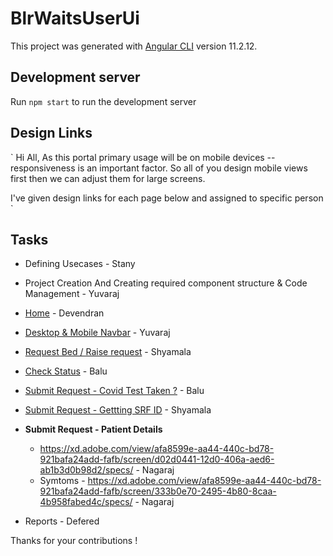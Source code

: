 # BlrWaitsUserUi

This project was generated with [Angular CLI](https://github.com/angular/angular-cli) version 11.2.12.

## Development server
Run `npm start` to run the development server

## Design Links
`
Hi All,
As this portal primary usage will be on mobile devices -- responsiveness is an important factor.
So all of you design mobile views first then we can adjust them for large screens.

I've given design links for each page below and assigned to specific person
`

## Tasks

- Defining Usecases - Stany
  
- Project Creation And Creating required component structure & Code Management - Yuvaraj 

- [Home](https://xd.adobe.com/view/afa8599e-aa44-440c-bd78-921bafa24add-fafb/screen/dd6cda78-c3d8-44da-a17f-e28b803252d5/specs/) - Devendran
  
- [Desktop & Mobile Navbar](https://xd.adobe.com/view/afa8599e-aa44-440c-bd78-921bafa24add-fafb/screen/3c2fe9eb-5364-4c20-8c53-c17e0915ae9f/specs/) - Yuvaraj
  
- [Request Bed / Raise request](https://xd.adobe.com/view/afa8599e-aa44-440c-bd78-921bafa24add-fafb/screen/6eca6ff7-90d5-4bb2-a201-2e34dc7f4aaf/specs/) - Shyamala
  
- [Check Status](https://xd.adobe.com/view/afa8599e-aa44-440c-bd78-921bafa24add-fafb/screen/92e30c18-9db4-4d98-bc44-7f42c231fcb1/specs/) - Balu

- [Submit Request - Covid Test Taken ?](https://xd.adobe.com/view/afa8599e-aa44-440c-bd78-921bafa24add-fafb/screen/e3423aff-8b02-4333-82c0-c4ed1151b8af/specs/) - Balu
  
- [Submit Request - Gettting SRF ID](https://xd.adobe.com/view/afa8599e-aa44-440c-bd78-921bafa24add-fafb/screen/45efc92f-f013-4664-b2c5-b5f5edc7299e/specs/) - Shyamala
  
- **Submit Request - Patient Details**
  - https://xd.adobe.com/view/afa8599e-aa44-440c-bd78-921bafa24add-fafb/screen/d02d0441-12d0-406a-aed6-ab1b3d0b98d2/specs/ - Nagaraj
  - Symtoms - https://xd.adobe.com/view/afa8599e-aa44-440c-bd78-921bafa24add-fafb/screen/333b0e70-2495-4b80-8caa-4b958fabed4c/specs/ - Nagaraj
  
- Reports - Defered

Thanks for your contributions !
